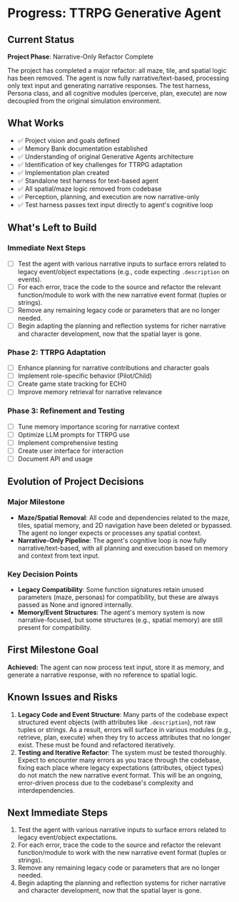 # Progress: TTRPG Generative Agent

## Current Status

**Project Phase**: Narrative-Only Refactor Complete

The project has completed a major refactor: all maze, tile, and spatial logic has been removed. The agent is now fully narrative/text-based, processing only text input and generating narrative responses. The test harness, Persona class, and all cognitive modules (perceive, plan, execute) are now decoupled from the original simulation environment.

## What Works

- ✅ Project vision and goals defined
- ✅ Memory Bank documentation established
- ✅ Understanding of original Generative Agents architecture
- ✅ Identification of key challenges for TTRPG adaptation
- ✅ Implementation plan created
- ✅ Standalone test harness for text-based agent
- ✅ All spatial/maze logic removed from codebase
- ✅ Perception, planning, and execution are now narrative-only
- ✅ Test harness passes text input directly to agent's cognitive loop

## What's Left to Build

### Immediate Next Steps

- [ ] Test the agent with various narrative inputs to surface errors related to legacy event/object expectations (e.g., code expecting `.description` on events).
- [ ] For each error, trace the code to the source and refactor the relevant function/module to work with the new narrative event format (tuples or strings).
- [ ] Remove any remaining legacy code or parameters that are no longer needed.
- [ ] Begin adapting the planning and reflection systems for richer narrative and character development, now that the spatial layer is gone.

### Phase 2: TTRPG Adaptation

- [ ] Enhance planning for narrative contributions and character goals
- [ ] Implement role-specific behavior (Pilot/Child)
- [ ] Create game state tracking for ECH0
- [ ] Improve memory retrieval for narrative relevance

### Phase 3: Refinement and Testing

- [ ] Tune memory importance scoring for narrative context
- [ ] Optimize LLM prompts for TTRPG use
- [ ] Implement comprehensive testing
- [ ] Create user interface for interaction
- [ ] Document API and usage

## Evolution of Project Decisions

### Major Milestone

- **Maze/Spatial Removal**: All code and dependencies related to the maze, tiles, spatial memory, and 2D navigation have been deleted or bypassed. The agent no longer expects or processes any spatial context.
- **Narrative-Only Pipeline**: The agent's cognitive loop is now fully narrative/text-based, with all planning and execution based on memory and context from text input.

### Key Decision Points

- **Legacy Compatibility**: Some function signatures retain unused parameters (maze, personas) for compatibility, but these are always passed as None and ignored internally.
- **Memory/Event Structures**: The agent's memory system is now narrative-focused, but some structures (e.g., spatial memory) are still present for compatibility.

## First Milestone Goal

**Achieved:** The agent can now process text input, store it as memory, and generate a narrative response, with no reference to spatial logic.

## Known Issues and Risks

1. **Legacy Code and Event Structure**: Many parts of the codebase expect structured event objects (with attributes like `.description`), not raw tuples or strings. As a result, errors will surface in various modules (e.g., retrieve, plan, execute) when they try to access attributes that no longer exist. These must be found and refactored iteratively.
2. **Testing and Iterative Refactor**: The system must be tested thoroughly. Expect to encounter many errors as you trace through the codebase, fixing each place where legacy expectations (attributes, object types) do not match the new narrative event format. This will be an ongoing, error-driven process due to the codebase's complexity and interdependencies.

## Next Immediate Steps

1. Test the agent with various narrative inputs to surface errors related to legacy event/object expectations.
2. For each error, trace the code to the source and refactor the relevant function/module to work with the new narrative event format (tuples or strings).
3. Remove any remaining legacy code or parameters that are no longer needed.
4. Begin adapting the planning and reflection systems for richer narrative and character development, now that the spatial layer is gone.
